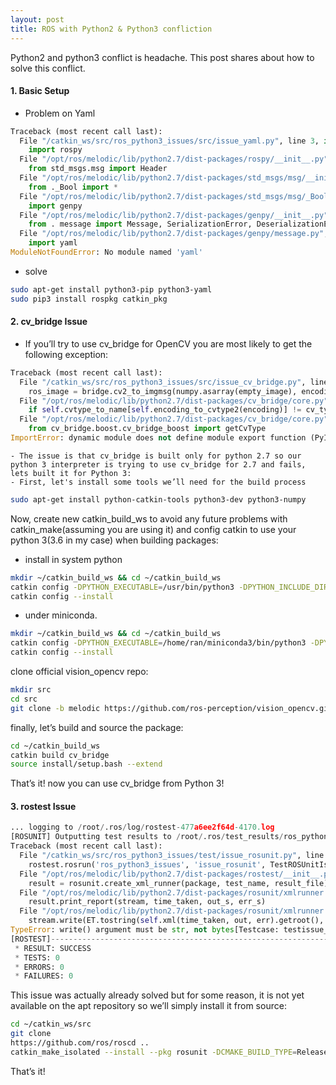```yaml
---
layout: post
title: ROS with Python2 & Python3 confliction 
---
```


Python2 and python3 conflict is headache. This post shares about how to solve this conflict.

#### 1. Basic Setup
 - Problem on Yaml
```python
Traceback (most recent call last):
  File "/catkin_ws/src/ros_python3_issues/src/issue_yaml.py", line 3, in <module>
    import rospy
  File "/opt/ros/melodic/lib/python2.7/dist-packages/rospy/__init__.py", line 47, in <module>
    from std_msgs.msg import Header
  File "/opt/ros/melodic/lib/python2.7/dist-packages/std_msgs/msg/__init__.py", line 1, in <module>
    from ._Bool import *
  File "/opt/ros/melodic/lib/python2.7/dist-packages/std_msgs/msg/_Bool.py", line 5, in <module>
    import genpy
  File "/opt/ros/melodic/lib/python2.7/dist-packages/genpy/__init__.py", line 34, in <module>
    from . message import Message, SerializationError, DeserializationError, MessageException, struct_I
  File "/opt/ros/melodic/lib/python2.7/dist-packages/genpy/message.py", line 44, in <module>
    import yaml
ModuleNotFoundError: No module named 'yaml'
```
 - solve
```sh
sudo apt-get install python3-pip python3-yaml
sudo pip3 install rospkg catkin_pkg
```
#### 2. cv_bridge Issue
  - If you’ll try to use cv_bridge for OpenCV you are most likely to get the following exception:
```python
Traceback (most recent call last):
  File "/catkin_ws/src/ros_python3_issues/src/issue_cv_bridge.py", line 23, in <module>
    ros_image = bridge.cv2_to_imgmsg(numpy.asarray(empty_image), encoding="rgb8") # convert PIL image to ROS image
  File "/opt/ros/melodic/lib/python2.7/dist-packages/cv_bridge/core.py", line 259, in cv2_to_imgmsg
    if self.cvtype_to_name[self.encoding_to_cvtype2(encoding)] != cv_type:
  File "/opt/ros/melodic/lib/python2.7/dist-packages/cv_bridge/core.py", line 91, in encoding_to_cvtype2
    from cv_bridge.boost.cv_bridge_boost import getCvType
ImportError: dynamic module does not define module export function (PyInit_cv_bridge_boost)
```

    - The issue is that cv_bridge is built only for python 2.7 so our python 3 interpreter is trying to use cv_bridge for 2.7 and fails, lets built it for Python 3:
    - First, let's install some tools we’ll need for the build process
    
```sh
sudo apt-get install python-catkin-tools python3-dev python3-numpy
```
Now, create new catkin_build_ws to avoid any future problems with catkin_make(assuming you are using it) and config catkin to use your python 3(3.6 in my case) when building packages:
 - install in system python
```sh
mkdir ~/catkin_build_ws && cd ~/catkin_build_ws
catkin config -DPYTHON_EXECUTABLE=/usr/bin/python3 -DPYTHON_INCLUDE_DIR=/usr/include/python3.6m -DPYTHON_LIBRARY=/usr/lib/x86_64-linux-gnu/libpython3.6m.so
catkin config --install
```
 - under miniconda.
```sh
mkdir ~/catkin_build_ws && cd ~/catkin_build_ws
catkin config -DPYTHON_EXECUTABLE=/home/ran/miniconda3/bin/python3 -DPYTHON_INCLUDE_DIR=/home/ran/miniconda3/bin/python3.6m -DPYTHON_LIBRARY=/home/ran/miniconda3/lib/libpython3.6m.so
catkin config --install
```
clone official vision_opencv repo:
```sh
mkdir src
cd src
git clone -b melodic https://github.com/ros-perception/vision_opencv.git
```
finally, let’s build and source the package:
```sh
cd ~/catkin_build_ws
catkin build cv_bridge
source install/setup.bash --extend
```
That’s it! now you can use cv_bridge from Python 3!
#### 3. rostest Issue
```python
... logging to /root/.ros/log/rostest-477a6ee2f64d-4170.log
[ROSUNIT] Outputting test results to /root/.ros/test_results/ros_python3_issues/rostest-test_test_issue_rosunit.xml
Traceback (most recent call last):
  File "/catkin_ws/src/ros_python3_issues/test/issue_rosunit.py", line 18, in <module>
    rostest.rosrun('ros_python3_issues', 'issue_rosunit', TestROSUnitIssue)
  File "/opt/ros/melodic/lib/python2.7/dist-packages/rostest/__init__.py", line 146, in rosrun
    result = rosunit.create_xml_runner(package, test_name, result_file).run(suite)
  File "/opt/ros/melodic/lib/python2.7/dist-packages/rosunit/xmlrunner.py", line 275, in run
    result.print_report(stream, time_taken, out_s, err_s)
  File "/opt/ros/melodic/lib/python2.7/dist-packages/rosunit/xmlrunner.py", line 202, in print_report
    stream.write(ET.tostring(self.xml(time_taken, out, err).getroot(), encoding='utf-8', method='xml'))
TypeError: write() argument must be str, not bytes[Testcase: testissue_rosunit] ... ok
[ROSTEST]-----------------------------------------------------------------------SUMMARY
 * RESULT: SUCCESS
 * TESTS: 0
 * ERRORS: 0
 * FAILURES: 0
```

This issue was actually already solved but for some reason, it is not yet available on the apt repository so we’ll simply install it from source:

```sh
cd ~/catkin_ws/src
git clone 
https://github.com/ros/roscd ..
catkin_make_isolated --install --pkg rosunit -DCMAKE_BUILD_TYPE=Release --install-space /opt/ros/melodic
```
That’s it!
